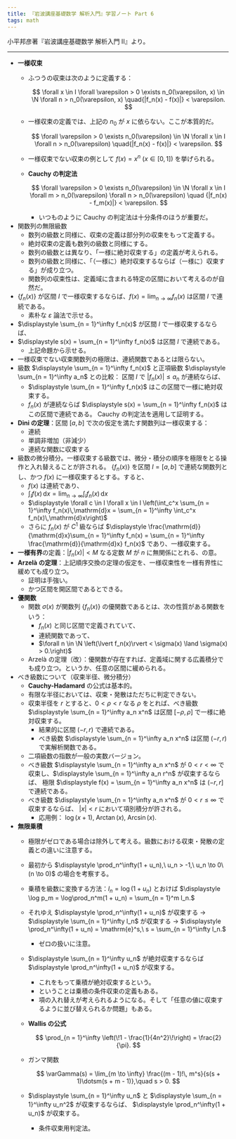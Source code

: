 ```yaml
---
title: 『岩波講座基礎数学 解析入門』学習ノート Part 6
tags: math
---
```


小平邦彦著『岩波講座基礎数学 解析入門 II』より。

----

* **一様収束**
  * ふつうの収束は次のように定義する：

    $$
    \forall x \in I
    \forall \varepsilon > 0
    \exists n_0(\varepsilon, x) \in \N
    \forall n > n_0(\varepsilon, x)
    \quad{|f_n(x) - f(x)|} < \varepsilon.
    $$

  * 一様収束の定義では、上記の $n_0$ が $x$ に依らない。ここが本質的だ。

    $$
    \forall \varepsilon > 0
    \exists n_0(\varepsilon) \in \N
    \forall x \in I
    \forall n > n_0(\varepsilon)
    \quad{|f_n(x) - f(x)|} < \varepsilon.
    $$

  * 一様収束でない収束の例として $f(x) = x^n\ (x \in [0, 1])$ を挙げられる。
  * **Cauchy の判定法**

    $$
    \forall \varepsilon > 0
    \exists n_0(\varepsilon) \in \N
    \forall x \in I
    \forall m > n_0(\varepsilon)
    \forall n > n_0(\varepsilon)
    \quad {|f_n(x) - f_m(x)|} < \varepsilon.
    $$

    * いつものように Cauchy の判定法は十分条件のほうが重要だ。
* 関数列の無限級数
  * 数列の級数と同様に、収束の定義は部分列の収束をもって定義する。
  * 絶対収束の定義も数列の級数と同様にする。
  * 数列の級数とは異なり、「一様に絶対収束する」の定義が考えられる。
  * 数列の級数と同様に、「（一様に）絶対収束するならば（一様に）収束する」が成り立つ。
  * 関数列の収束性は、定義域に含まれる特定の区間において考えるのが自然だ。
* $\lbrace f_n(x)\rbrace$ が区間 $I$ で一様収束するならば、$f(x) = \displaystyle \lim_{n \to \infty} f_n(x)$ は区間 $I$ で連続である。
  * 素朴な $\varepsilon$ 論法で示せる。
* $\displaystyle \sum_{n = 1}^\infty f_n(x)$ が区間 $I$ で一様収束するならば、
* $\displaystyle s(x) = \sum_{n = 1}^\infty f_n(x)$ は区間 $I$ で連続である。
  * 上記命題から示せる。
* 一様収束でない収束関数列の極限は、連続関数であるとは限らない。
* 級数 $\displaystyle \sum_{n = 1}^\infty f_n(x)$ と正項級数 $\displaystyle \sum_{n = 1}^\infty a_n$ との比較：
  区間 $I$ で $\lvert f_n(x)\rvert \le a_n$ が連続ならば、
  * $\displaystyle \sum_{n = 1}^\infty f_n(x)$ はこの区間で一様に絶対収束する。
  * $f_n(x)$ が連続ならば $\displaystyle s(x) = \sum_{n = 1}^\infty f_n(x)$ はこの区間で連続である。
  Cauchy の判定法を適用して証明する。
* **Dini の定理**：区間 $[a, b]$ で次の仮定を満たす関数列は一様収束する：
  * 連続
  * 単調非増加（非減少）
  * 連続な関数に収束する
* 級数の微分積分。一様収束する級数では、微分・積分の順序を極限をとる操作と入れ替えることが許される。
  $\lbrace f_n(x)\rbrace$ を区間 $I = {[a, b]}$ で連続な関数列とし、かつ $f(x)$ に一様収束するとする。すると、
  * $f(x)$ は連続であり、
  * $\displaystyle \int_If(x)\,\mathrm{d}x = \lim_{n \to \infty}\int_If_n(x)\,\mathrm{d}x$
  * $\displaystyle \forall c \in I \forall x \in I \left(\int_c^x \sum_{n = 1}^\infty f_n(x)\,\mathrm{d}x = \sum_{n = 1}^\infty \int_c^x f_n(x)\,\mathrm{d}x\right)$
  * さらに $f_n(x)$ が $C^1$ 級ならば $\displaystyle \frac{\mathrm{d}}{\mathrm{d}x}\sum_{n = 1}^\infty f_n(x) = \sum_{n = 1}^\infty \frac{\mathrm{d}}{\mathrm{d}x} f_n(x)$ であり、一様収束する。
* **一様有界**の定義：$\lvert f_n(x)\rvert < M$ なる定数 $M$ が $n$ に無関係にとれる、の意。
* **Arzelà の定理**：上記順序交換の定理の仮定を、一様収束性を一様有界性に緩めても成り立つ。
  * 証明は手強い。
  * かつ区間を開区間であるとできる。
* **優関数**
  * 関数 $\sigma(x)$ が関数列 $\lbrace f_n(x)\rbrace$ の優関数であるとは、次の性質がある関数をいう：
    * $f_n(x)$ と同じ区間で定義されていて、
    * 連続関数であって、
    * $\forall n \in \N \left(\lvert f_n(x)\rvert < \sigma(x) \land \sigma(x) > 0.\right)$
  * Arzelà の定理（改）：優関数が存在すれば、定義域に関する広義積分でも成り立つ。というか、任意の区間に緩められる。
* べき級数について（収束半径、微分積分）
  * **Cauchy-Hadamard** の公式は基本的。
  * 有限な半径においては、収束・発散はただちに判定できない。
  * 収束半径を $r$ とすると、$0 < \rho < r$ なる $\rho$ をとれば、べき級数 $\displaystyle \sum_{n = 1}^\infty a_n x^n$ は区間 ${[{-\rho}, \rho]}$ で一様に絶対収束する。
    * 結果的に区間 $(-r, r)$ で連続である。
    * べき級数 $\displaystyle \sum_{n = 1}^\infty a_n x^n$ は区間 $(-r, r)$ で実解析関数である。
  * 二項級数の指数が一般の実数バージョン。
  * べき級数 $\displaystyle \sum_{n = 1}^\infty a_n x^n$ が $0 < r < \infty$ で収束し、$\displaystyle \sum_{n = 1}^\infty a_n r^n$ が収束するならば、
    極限 $\displaystyle f(x) = \sum_{n = 1}^\infty a_n x^n$ は $(-r, r]$ で連続である。
  * べき級数 $\displaystyle \sum_{n = 1}^\infty a_n x^n$ が $0 < r \le \infty$ で収束するならば、
    $\lvert x\rvert < r$ において項別積分が許される。
    * 応用例： $\log(x + 1)$, $\operatorname{Arctan}(x)$, $\operatorname{Arcsin}(x)$.
* **無限乗積**
  * 極限がゼロである場合は除外して考える。級数における収束・発散の定義との違いに注意する。
  * 最初から $\displaystyle \prod_n^\infty(1 + u_n),\ u_n > -1,\ u_n \to 0\ (n \to 0)$ の場合を考察する。
  * 乗積を級数に変換する方法：$l_n = \log(1 + u_n)$ とおけば
    $\displaystyle \log p_m = \log\prod_n^m(1 + u_n) = \sum_{n = 1}^m l_n.$
  * それゆえ $\displaystyle \prod_n^\infty(1 + u_n)$ が収束する $\rightarrow$ $\displaystyle \sum_{n = 1}^\infty l_n$ が収束する $\rightarrow$ $\displaystyle \prod_n^\infty(1 + u_n) = \mathrm{e}^s,\ s = \sum_{n = 1}^\infty l_n.$
    * ゼロの扱いに注意。
  * $\displaystyle \sum_{n = 1}^\infty u_n$ が絶対収束するならば $\displaystyle \prod_n^\infty(1 + u_n)$ が収束する。
    * これをもって乗積が絶対収束するという。
    * ということは乗積の条件収束の定義もある。
    * 項の入れ替えが考えられるようになる。そして「任意の値に収束するように並び替えられるか問題」もある。
  * **Wallis の公式**

    $$
    \prod_{n = 1}^\infty \left(\!1 - \frac{1}{4n^2}\!\right) = \frac{2}{\pi}.
    $$

  * ガンマ関数

    $$
    \varGamma(s) = \lim_{m \to \infty} \frac{(m - 1)!\, m^s}{s(s + 1)\dotsm(s + m - 1)},\quad s > 0.
    $$

  * $\displaystyle \sum_{n = 1}^\infty u_n$ と $\displaystyle \sum_{n = 1}^\infty u_n^2$ が収束するならば、
    $\displaystyle \prod_n^\infty(1 + u_n)$ が収束する。
    * 条件収束用判定法。

